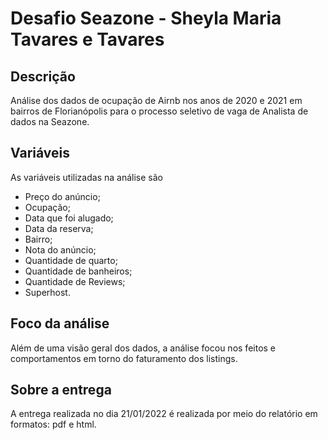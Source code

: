 # Desafio Seazone - Sheyla Maria Tavares e Tavares
## Descrição
Análise dos dados de ocupação de Airnb nos anos de 2020 e 2021 em bairros de Florianópolis para o processo seletivo de vaga de Analista de dados na Seazone.

## Variáveis
As variáveis utilizadas na análise são
 - Preço do anúncio;
 - Ocupação;
 - Data que foi alugado;
 - Data da reserva;
 - Bairro;
 - Nota do anúncio;
 - Quantidade de quarto;
 - Quantidade de banheiros;
 - Quantidade de Reviews;
 - Superhost.

## Foco da análise
Além de uma visão geral dos dados, a análise focou nos feitos e comportamentos em torno do faturamento dos listings.

## Sobre a entrega
A entrega realizada no dia 21/01/2022 é realizada por meio do relatório em formatos: pdf e html.
